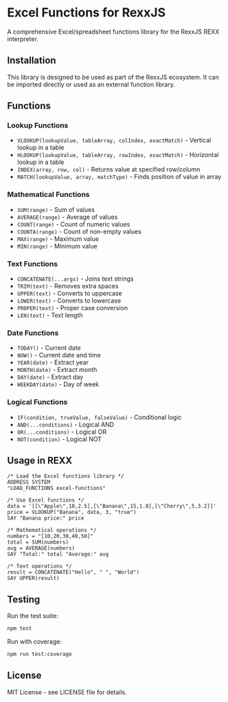 # Excel Functions for RexxJS

A comprehensive Excel/spreadsheet functions library for the RexxJS REXX interpreter.

## Installation

This library is designed to be used as part of the RexxJS ecosystem. It can be imported directly or used as an external function library.

## Functions

### Lookup Functions
- `VLOOKUP(lookupValue, tableArray, colIndex, exactMatch)` - Vertical lookup in a table
- `HLOOKUP(lookupValue, tableArray, rowIndex, exactMatch)` - Horizontal lookup in a table  
- `INDEX(array, row, col)` - Returns value at specified row/column
- `MATCH(lookupValue, array, matchType)` - Finds position of value in array

### Mathematical Functions
- `SUM(range)` - Sum of values
- `AVERAGE(range)` - Average of values
- `COUNT(range)` - Count of numeric values
- `COUNTA(range)` - Count of non-empty values
- `MAX(range)` - Maximum value
- `MIN(range)` - Minimum value

### Text Functions
- `CONCATENATE(...args)` - Joins text strings
- `TRIM(text)` - Removes extra spaces
- `UPPER(text)` - Converts to uppercase
- `LOWER(text)` - Converts to lowercase
- `PROPER(text)` - Proper case conversion
- `LEN(text)` - Text length

### Date Functions
- `TODAY()` - Current date
- `NOW()` - Current date and time
- `YEAR(date)` - Extract year
- `MONTH(date)` - Extract month
- `DAY(date)` - Extract day
- `WEEKDAY(date)` - Day of week

### Logical Functions
- `IF(condition, trueValue, falseValue)` - Conditional logic
- `AND(...conditions)` - Logical AND
- `OR(...conditions)` - Logical OR
- `NOT(condition)` - Logical NOT

## Usage in REXX

```rexx
/* Load the Excel functions library */
ADDRESS SYSTEM
"LOAD_FUNCTIONS excel-functions"

/* Use Excel functions */
data = '[[\"Apple\",10,2.5],[\"Banana\",15,1.8],[\"Cherry\",5,3.2]]'
price = VLOOKUP("Banana", data, 3, "true")
SAY "Banana price:" price

/* Mathematical operations */
numbers = "[10,20,30,40,50]"
total = SUM(numbers)
avg = AVERAGE(numbers)
SAY "Total:" total "Average:" avg

/* Text operations */
result = CONCATENATE("Hello", " ", "World")
SAY UPPER(result)
```

## Testing

Run the test suite:

```bash
npm test
```

Run with coverage:

```bash
npm run test:coverage
```

## License

MIT License - see LICENSE file for details.